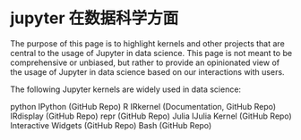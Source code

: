 # jupyter 在数据科学方面

The purpose of this page is to highlight kernels and other projects that are central to the usage of Jupyter in data science. This page is not meant to be comprehensive or unbiased, but rather to provide an opinionated view of the usage of Jupyter in data science based on our interactions with users.

The following Jupyter kernels are widely used in data science:

python
IPython (GitHub Repo)
R
IRkernel (Documentation, GitHub Repo)
IRdisplay (GitHub Repo)
repr (GitHub Repo)
Julia
IJulia Kernel (GitHub Repo)
Interactive Widgets (GitHub Repo)
Bash (GitHub Repo)

